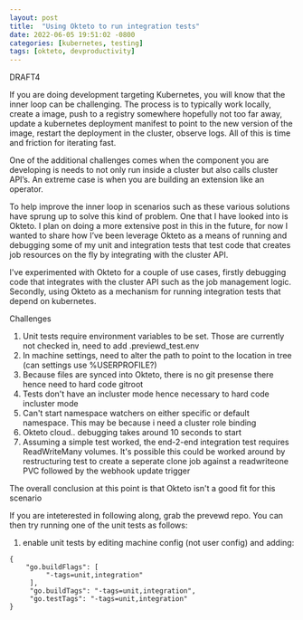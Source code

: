 ```yaml
---
layout: post
title:  "Using Okteto to run integration tests"
date: 2022-06-05 19:51:02 -0800
categories: [kubernetes, testing]
tags: [okteto, devproductivity]
---
```

DRAFT4

If you are doing development targeting Kubernetes, you will know that the inner loop can be challenging.  The process is to typically work locally, create a image, push to a registry somewhere hopefully not too far away, update a kubernetes deployment manifest to point to the new version of the image, restart the deployment in the cluster, observe logs.  All of this is time and friction for iterating fast.

One of the additional challenges comes when the component you are developing is needs to not only run inside a cluster but also calls cluster API’s.  An extreme case is when you are building an extension like an operator.  

To help improve the inner loop in scenarios such as these various solutions have sprung up to solve this kind of problem.  One that I have looked into is Okteto.  I plan on doing a more extensive post in this in the future, for now I wanted to share how I’ve been leverage Okteto as a means of running and debugging some of my unit and integration tests that test code that creates job resources on the fly by integrating with the cluster API.

I've experimented with Okteto for a couple of use cases, firstly debugging code that integrates with the cluster API such as the job management logic.  Secondly, using Okteto as a mechanism for running integration tests that depend on kubernetes.

Challenges

1) Unit tests require environment variables to be set.  Those are currently not checked in, need to add .previewd_test.env
2) In machine settings, need to alter the path to point to the location in tree (can settings use %USERPROFILE?)
3) Because files are synced into Okteto, there is no git presense there hence need to hard code gitroot
4) Tests don't have an incluster mode hence necessary to hard code incluster mode
5) Can't start namespace watchers on either specific or default namespace.  This may be because i need a cluster role binding
7) Okteto cloud.. debugging takes around 10 seconds to start
8) Assuming a simple test worked, the end-2-end integration test requires ReadWriteMany volumes.  It's possible this could be worked around by restructuring test to create a seperate clone job against a readwriteone PVC followed by the webhook update trigger

The overall conclusion at this point is that Okteto isn't a good fit for this scenario

If you are inteterested in following along, grab the prevewd repo.  You can then try running one of the unit tests as follows:

1. enable unit tests by editing machine config (not user config) and adding:
```
{
    "go.buildFlags": [
         "-tags=unit,integration"
     ],
     "go.buildTags": "-tags=unit,integration",
     "go.testTags": "-tags=unit,integration"
}
```

